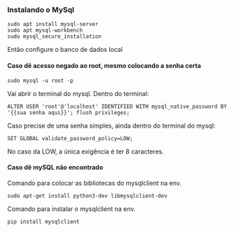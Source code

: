 ### Instalando o MySql

```
sudo apt install mysql-server
sudo apt mysql-workbench
sudo mysql_secure_installation
```

Então configure o banco de dados local

#### Caso dê acesso negado ao root, mesmo colocando a senha certa

```
sudo mysql -u root -p
```

Vai abrir o terminal do mysql. Dentro do terminal:
```
ALTER USER 'root'@'localhost' IDENTIFIED WITH mysql_native_password BY '{{sua senha aqui}}'; flush privileges;
```

Caso precise de uma senha simples, ainda dentro do terminal do mysql:
```
SET GLOBAL validate_password_policy=LOW;
```

No caso da LOW, a única exigência é ter 8 caracteres.

#### Caso dê mySQL não encontrado

Comando para colocar as bibliotecas do mysqlclient na env.
```
sudo apt-get install python3-dev libmysqlclient-dev
```

Comando para instalar o mysqlclient na env.
```
pip install mysqlclient
```
